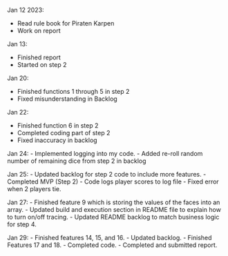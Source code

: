 Jan 12 2023:
  - Read rule book for Piraten Karpen
  - Work on report

Jan 13:
  - Finished report
  - Started on step 2
  
Jan 20:
  - Finished functions 1 through 5 in step 2
  - Fixed misunderstanding in Backlog
  
Jan 22:
  - Finished function 6 in step 2
  - Completed coding part of step 2
  - Fixed inaccuracy in backlog

Jan 24:
    - Implemented logging into my code.
    - Added re-roll random number of remaining dice  from step 2 in backlog
    
Jan 25:
    - Updated backlog for step 2 code to include more features.
    - Completed MVP (Step 2)
    - Code logs player scores to log file
    - Fixed error when 2 players tie.

Jan 27:
    - Finished feature 9 which is storing the values of the faces into an array.
    - Updated build and execution section in README file to explain how to turn on/off tracing.
    - Updated README backlog to match business logic for step 4.

Jan 29:
    - Finished features 14, 15, and 16.
    - Updated backlog.
    - Finished Features 17 and 18.
    - Completed code.
    - Completed and submitted report.
    